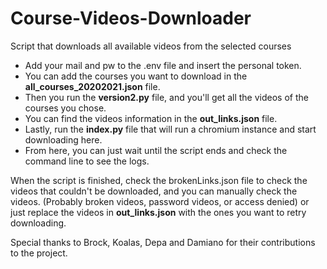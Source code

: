 # Course-Videos-Downloader

Script that downloads all available videos from the selected courses

* Add your mail and pw to the .env file and insert the personal token.
* You can add the courses you want to download in the **all_courses_20202021.json** file.
* Then you run the **version2.py** file, and you'll get all the videos of the courses you chose.
* You can find the videos information in the **out_links.json** file.
* Lastly, run the **index.py** file that will run a chromium instance and start downloading here.
* From here, you can just wait until the script ends and check the command line to see the logs.

When the script is finished, check the brokenLinks.json file to check the videos that couldn't be downloaded, and you can manually check the videos. (Probably broken videos, password videos, or access denied) 
or just replace the videos in **out_links.json** with the ones you want to retry downloading.

Special thanks to Brock, Koalas, Depa and Damiano for their contributions to the project.
